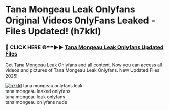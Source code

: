 # Tana Mongeau Leak Onlyfans Original Videos 0nlyFans Leaked - Files Updated! (h7kkl)

<h3>🔴 CLICK HERE 🌐==►► <a href="https://tinyurl.com/4seja8ks" rel="nofollow">Tana Mongeau Leak Onlyfans Updated Files</a></h3>

Get Tana Mongeau Leak Onlyfans and all content. Now you can access all videos and pictures of Tana Mongeau Leak Onlyfans. New Updated Files 2025!

[![h7kkl](https://i.imgur.com/EWjZXRe.gif)](https://tinyurl.com/4seja8ks)
tana mongeau onlyfans leak<br>
tana mongeau leaked onlyfans<br>
tana mongeau leak onlyfans<br>
tana mongeau onlyfans nude